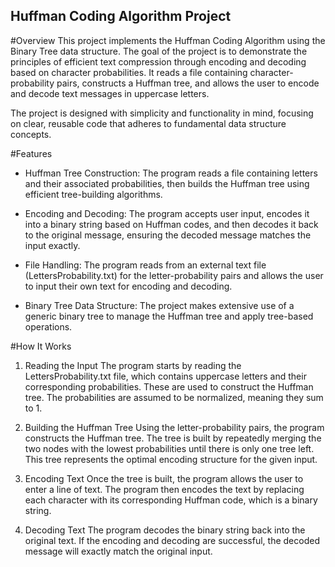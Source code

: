 ## Huffman Coding Algorithm Project ##

#Overview
This project implements the Huffman Coding Algorithm using the Binary Tree data structure. The goal of the project is to demonstrate the principles of efficient text compression through encoding and decoding based on character probabilities. It reads a file containing character-probability pairs, constructs a Huffman tree, and allows the user to encode and decode text messages in uppercase letters.

The project is designed with simplicity and functionality in mind, focusing on clear, reusable code that adheres to fundamental data structure concepts.

#Features
- Huffman Tree Construction:
The program reads a file containing letters and their associated probabilities, then builds the Huffman tree using efficient tree-building algorithms.

- Encoding and Decoding:
The program accepts user input, encodes it into a binary string based on Huffman codes, and then decodes it back to the original message, ensuring the decoded message matches the input exactly.

- File Handling:
The program reads from an external text file (LettersProbability.txt) for the letter-probability pairs and allows the user to input their own text for encoding and decoding.

- Binary Tree Data Structure:
The project makes extensive use of a generic binary tree to manage the Huffman tree and apply tree-based operations.

#How It Works
1. Reading the Input
The program starts by reading the LettersProbability.txt file, which contains uppercase letters and their corresponding probabilities. These are used to construct the Huffman tree. The probabilities are assumed to be normalized, meaning they sum to 1.

2. Building the Huffman Tree
Using the letter-probability pairs, the program constructs the Huffman tree. The tree is built by repeatedly merging the two nodes with the lowest probabilities until there is only one tree left. This tree represents the optimal encoding structure for the given input.

3. Encoding Text
Once the tree is built, the program allows the user to enter a line of text. The program then encodes the text by replacing each character with its corresponding Huffman code, which is a binary string.

4. Decoding Text
The program decodes the binary string back into the original text. If the encoding and decoding are successful, the decoded message will exactly match the original input.
